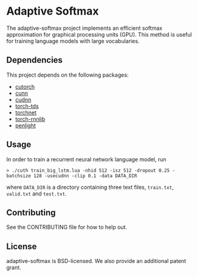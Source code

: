 # Adaptive Softmax
The adaptive-softmax project implements an efficient softmax approximation for graphical processing units (GPU).
This method is useful for training language models with large vocabularies.

## Dependencies
This project depends on the following packages:
- [cutorch](https://github.com/torch/cutorch)
- [cunn](https://github.com/torch/cunn)
- [cudnn](https://github.com/soumith/cudnn.torch)
- [torch-tds](https://github.com/torch/tds)
- [torchnet](https://github.com/torchnet/torchnet)
- [torch-rnnlib](https://github.com/facebookresearch/torch-rnnlib)
- [penlight](https://github.com/stevedonovan/Penlight)

## Usage

In order to train a recurrent neural network language model, run

```
> ./cuth train_big_lstm.lua -nhid 512 -isz 512 -dropout 0.25 -batchsize 128 -usecudnn -clip 0.1 -data DATA_DIR
```

where `DATA_DIR` is a directory containing three text files, `train.txt`, `valid.txt` and `test.txt`.

## Contributing

See the CONTRIBUTING file for how to help out.

## License

adaptive-softmax is BSD-licensed. We also provide an additional patent grant.
